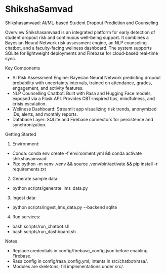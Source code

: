 # ShikshaSamvad
Shikshasamvaad: AI/ML-based Student Dropout Prediction and Counseling

Overview
Shikshasamvaad is an integrated platform for early detection of student dropout risk and continuous well-being support. It combines a Bayesian Neural Network risk assessment engine, an NLP counseling chatbot, and a faculty-facing wellness dashboard. The system supports SQLite for lightweight deployments and Firebase for cloud-based real-time sync.

Key Components
- AI Risk Assessment Engine: Bayesian Neural Network predicting dropout probability with uncertainty intervals, trained on attendance, grades, engagement, and activity features.
- NLP Counselling Chatbot: Built with Rasa and Hugging Face models, exposed via a Flask API. Provides CBT-inspired tips, mindfulness, and crisis escalation.
- Wellness Dashboard: Streamlit app visualizing risk trends, anonymized IDs, alerts, and monthly reports.
- Database Layer: SQLite and Firebase connectors for persistence and synchronization.

Getting Started
1) Environment:
- Conda: conda env create -f environment.yml && conda activate shikshasamvaad
- Pip: python -m venv .venv && source .venv/bin/activate && pip install -r requirements.txt

2) Generate sample data:
- python scripts/generate_lms_data.py

3) Ingest data:
- python scripts/ingest_lms_data.py --backend sqlite

4) Run services:
- bash scripts/run_chatbot.sh
- bash scripts/run_dashboard.sh

Notes
- Replace credentials in config/firebase_config.json before enabling Firebase.
- Rasa config in config/rasa_config.yml; intents in src/chatbot/rasa/.
- Modules are skeletons; fill implementations under src/.
